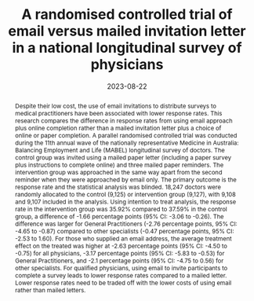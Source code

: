 ---
title: "A randomised controlled trial of email versus mailed invitation letter in a national longitudinal survey of physicians"
date: 2023-08-22
authors: ["Benjamin Harrap", "Tamara Taylor", "Grant Russell", "Anthony Scott"]
publication_types: ["2"]
publication: "PLOS one"
abstract: "Despite their low cost, the use of email invitations to distribute surveys to medical practitioners have been associated with lower response rates. This research compares the difference in response rates from using email approach plus online completion rather than a mailed invitation letter plus a choice of online or paper completion. A parallel randomised controlled trial was conducted during the 11th annual wave of the nationally representative Medicine in Australia: Balancing Employment and Life (MABEL) longitudinal survey of doctors. The control group was invited using a mailed paper letter (including a paper survey plus instructions to complete online) and three mailed paper reminders. The intervention group was approached in the same way apart from the second reminder when they were approached by email only. The primary outcome is the response rate and the statistical analysis was blinded. 18,247 doctors were randomly allocated to the control (9,125) or intervention group (9,127), with 9,108 and 9,107 included in the analysis. Using intention to treat analysis, the response rate in the intervention group was 35.92% compared to 37.59% in the control group, a difference of -1.66 percentage points (95% CI: -3.06 to -0.26). The difference was larger for General Practitioners (-2.76 percentage points, 95% CI: -4.65 to -0.87) compared to other specialists (-0.47 percentage points, 95% CI: -2.53 to 1.60). For those who supplied an email address, the average treatment effect on the treated was higher at -2.63 percentage points (95% CI: -4.50 to -0.75) for all physicians, -3.17 percentage points (95% CI: -5.83 to -0.53) for General Practitioners, and -2.1 percentage points (95% CI: -4.75 to 0.56) for other specialists. For qualified physicians, using email to invite participants to complete a survey leads to lower response rates compared to a mailed letter. Lower response rates need to be traded off with the lower costs of using email rather than mailed letters."
featured: false
---